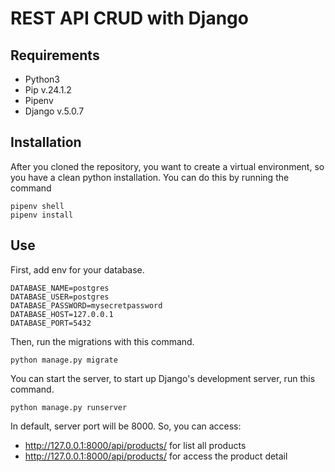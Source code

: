 # REST API CRUD with Django

## Requirements
* Python3
* Pip v.24.1.2
* Pipenv
* Django v.5.0.7

## Installation
After you cloned the repository, you want to create a virtual environment, so you have a clean python installation. You can do this by running the command
```
pipenv shell
pipenv install
```
## Use
First, add env for your database.
```
DATABASE_NAME=postgres
DATABASE_USER=postgres
DATABASE_PASSWORD=mysecretpassword
DATABASE_HOST=127.0.0.1
DATABASE_PORT=5432
```

Then, run the migrations with this command.
```
python manage.py migrate
```
You can start the server, to start up Django's development server, run this command.
```
python manage.py runserver
```
In default, server port will be 8000. So, you can access:
* http://127.0.0.1:8000/api/products/ for list all products
* http://127.0.0.1:8000/api/products/<id product> for access the product detail

